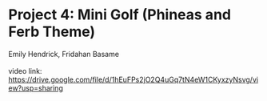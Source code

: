 # Project 4: Mini Golf (Phineas and Ferb Theme)

Emily Hendrick, Fridahan Basame
<br/>
<br/>
video link: https://drive.google.com/file/d/1hEuFPs2jO2Q4uGq7tN4eW1CKyxzyNsvg/view?usp=sharing 
